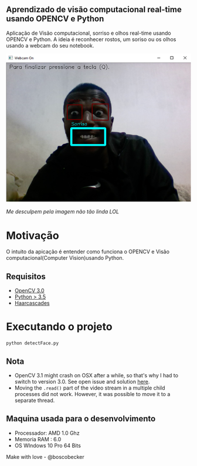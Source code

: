 ## Aprendizado de visão computacional real-time usando OPENCV e Python
Aplicação de Visão computacional, sorriso e olhos real-time usando OPENCV e Python. A ideia é reconhecer rostos, um soriso ou os olhos usando a webcam do seu notebook.

![Screenshot](image/screenshotCV.png)

*Me desculpem pela imagem não tão linda LOL*



# Motivação

O intuito da apicação é entender como funciona o OPENCV e Visão computacional(Computer Vision)usando Python.

## Requisitos
   - [OpenCV 3.0](http://opencv.org/)
   - [Python > 3.5](https://www.python.org/downloads/)
   - [Haarcascades](https://github.com/opencv/opencv/tree/master/data/haarcascades)


# Executando o projeto
```
python detectFace.py
```

## Nota
- OpenCV 3.1 might crash on OSX after a while, so that's why I had to switch to version 3.0. See open issue and solution [here](https://github.com/opencv/opencv/issues/5874).
- Moving the `.read()` part of the video stream in a multiple child processes did not work. However, it was possible to move it to a separate thread.


## Maquina usada para o desenvolvimento
* Processador: AMD 1.0 Ghz
* Memoria RAM : 6.0 
* OS WIndows 10 Pro 64 Bits

Make with love - @boscobecker
